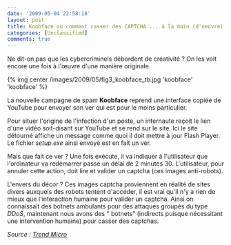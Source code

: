 ```yaml
---
date: '2009-05-04 22:58:18'
layout: post
title: Koobface ou comment casser des CAPTCHA ... à la main (d'oeuvre)
categories: [Unclassified]
comments: true
---
```


Ne dit-on pas que les cybercriminels débordent de créativité ? On les voit encore une fois à l'œuvre d'une manière originale.

{% img center /images/2009/05/fig3_koobface_tb.jpg 'koobface' 'koobface' %}

La nouvelle campagne de spam **Koobface** reprend une interface copiée de YouTube pour envoyer son ver qui est pour le moins particulier.

Pour situer l'origine de l'infection d'un poste, un internaute reçoit le lien d'une vidéo soit-disant sur YouTube et se rend sur le site. Ici le site détourné affiche un message comme quoi il doit mettre à jour Flash Player. Le fichier _setup.exe_ ainsi envoyé est en fait un ver.

Mais que fait ce ver ? Une fois exécute, il va indiquer à l'utilisateur que l'ordinateur va redémarrer passé un délai de 2 minutes 30. L'utilisateur, pour annuler cette action, doit lire et valider un captcha (ces images anti-robots).

L'envers du décor ? Ces images captcha proviennent en réalité de sites divers auxquels des robots tentent d'accéder, il est vrai qu'il n'y a rien de mieux que l'interaction humaine pour valider un captcha. Ainsi on connaissait des botnets ambulants pour des attaques groupés du type _DDoS_, maintenant nous avons des " botnets" (indirects puisque nécessitant une intervention humaine) pour casser des captchas.

_Source : [Trend Micro](http://blog.trendmicro.com/koobface-tries-captcha-breaking/)_
